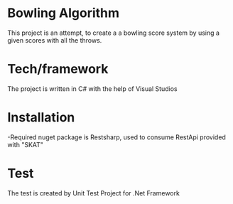# Bowling Algorithm
This project is an attempt, to create a a bowling score system by using a given scores with all the throws.

# Tech/framework
The project is written in C# with the help of Visual Studios 

# Installation
-Required nuget package is Restsharp, used to consume RestApi provided with "SKAT"

# Test
The test is created by Unit Test Project for .Net Framework 
